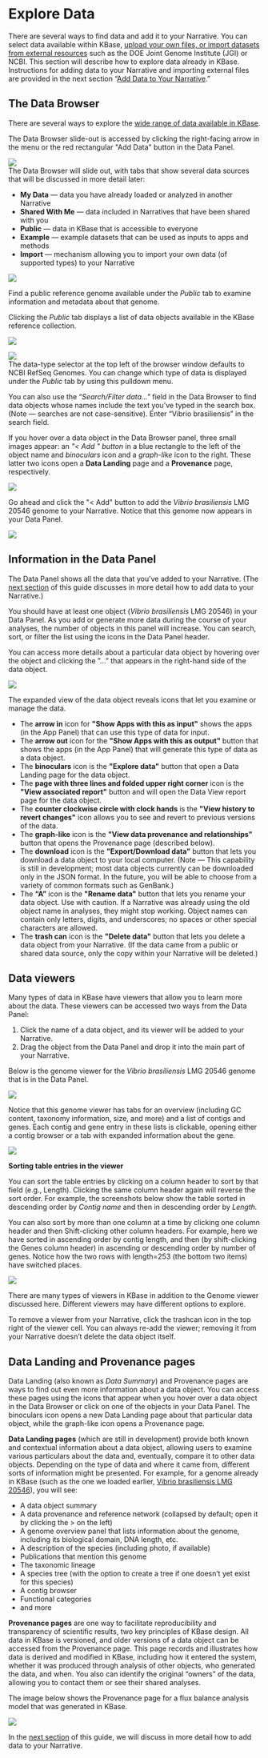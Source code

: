 # Explore Data

There are several ways to find data and add it to your Narrative. You can select data available within KBase, [upload your own files, or import datasets from external resources](add-data.md) such as the DOE Joint Genome Institute \(JGI\) or NCBI. This section will describe how to explore data already in KBase. Instructions for adding data to your Narrative and importing external files are provided in the next section “[Add Data to Your Narrative](add-data.md).”

## The Data Browser

There are several ways to explore the [wide range of data available in KBase](../../data/).

The Data Browser slide-out is accessed by clicking the right-facing arrow in the menu or the red rectangular "Add Data" button in the Data Panel.

![](../../.gitbook/assets/datapanel.png)  
The Data Browser will slide out, with tabs that show several data sources that will be discussed in more detail later:

* **My Data** — data you have already loaded or analyzed in another Narrative
* **Shared With Me** — data included in Narratives that have been shared with you
* **Public** — data in KBase that is accessible to everyone
* **Example** — example datasets that can be used as inputs to apps and methods
* **Import** — mechanism allowing you to import your own data \(of supported types\) to your Narrative

![](../../.gitbook/assets/datapanel_open.gif)

Find a public reference genome available under the _Public_ tab to examine information and metadata about that genome.

Clicking the _Public_ tab displays a list of data objects available in the KBase reference collection.

![](../../.gitbook/assets/public-tab_data%20%281%29.png)

![](../../.gitbook/assets/data-type-selector.png)  
The data-type selector at the top left of the browser window defaults to NCBI RefSeq Genomes. You can change which type of data is displayed under the _Public_ tab by using this pulldown menu.

You can also use the “_Search/Filter data..."_ field in the Data Browser to find data objects whose names include the text you’ve typed in the search box. \(Note — searches are not case-sensitive\). Enter “Vibrio brasiliensis” in the search field.

If you hover over a data object in the Data Browser panel, three small images appear: an _"&lt; Add " button_ in a blue rectangle to the left of the object name and _binoculars_ icon and a _graph-like_ icon to the right. These latter two icons open a **Data Landing** page and a **Provenance** page, respectively.

![](../../.gitbook/assets/screen-shot-2015-02-12-at-9.17.28-pm-e1423804700430.png)

Go ahead and click the "&lt; Add" button to add the _Vibrio brasiliensis_ LMG 20546 genome to your Narrative. Notice that this genome now appears in your Data Panel.

![](../../.gitbook/assets/screen-shot-2017-01-30-at-11.52.34-am.png)

## Information in the Data Panel

The Data Panel shows all the data that you’ve added to your Narrative. \(The [next ](add-data.md)[section](add-data.md) of this guide discusses in more detail how to add data to your Narrative.\)

You should have at least one object \(_Vibrio brasiliensis_ LMG 20546\) in your Data Panel. As you add or generate more data during the course of your analyses, the number of objects in this panel will increase. You can search, sort, or filter the list using the icons in the Data Panel header.

You can access more details about a particular data object by hovering over the object and clicking the ”...” that appears in the right-hand side of the data object.

![](../../.gitbook/assets/data_dropdownmenuoptions.gif)

The expanded view of the data object reveals icons that let you examine or manage the data.

* The **arrow in** icon for **"Show Apps with this as input"** shows the apps \(in the App Panel\) that can use this type of data for input.
* The **arrow out** icon for the **"Show Apps with this as output"** button that shows the apps \(in the App Panel\) that will generate this type of data as a data object. 
* The **binoculars** icon is the **"Explore data"** button that open a Data Landing page for the data object.
* The **page with three lines and folded upper right corner** icon is the **"View associated report"** button and will open the Data View report page for the data object. 
* The **counter clockwise circle with clock hands** is the **"View history to revert changes"** icon allows you to see and revert to previous versions of the data.
* The **graph-like** icon is the **"View data provenance and relationships"** button that opens the Provenance page \(described below\).
* The **download** icon is the **"Export/Download data"** button that lets you download a data object to your local computer. \(Note — This capability is still in development; most data objects currently can be downloaded only in the JSON format. In the future, you will be able to choose from a variety of common formats such as GenBank.\)
* The **“A”** icon is the **"Rename data"** button that lets you rename your data object. Use with caution. If a Narrative was already using the old object name in analyses, they might stop working. Object names can contain only letters, digits, and underscores; no spaces or other special characters are allowed.
* The **trash can** icon is the **"Delete data"** button that lets you delete a data object from your Narrative. \(If the data came from a public or shared data source, only the copy within your Narrative will be deleted.\)

## Data viewers

Many types of data in KBase have viewers that allow you to learn more about the data. These viewers can be accessed two ways from the Data Panel:

1. Click the name of a data object, and its viewer will be added to your Narrative.
2. Drag the object from the Data Panel and drop it into the main part of your Narrative.

Below is the genome viewer for the _Vibrio brasiliensis_ LMG 20546 genome that is in the Data Panel.

![](../../.gitbook/assets/screen-shot-2017-01-30-at-12.15.29-pm.png)

Notice that this genome viewer has tabs for an overview \(including GC content, taxonomy information, size, and more\) and a list of contigs and genes. Each contig and gene entry in these lists is clickable, opening either a contig browser or a tab with expanded information about the gene.

![](../../.gitbook/assets/image24.png)

**Sorting table entries in the viewer**

You can sort the table entries by clicking on a column header to sort by that field \(e.g., Length\). Clicking the same column header again will reverse the sort order. For example, the screenshots below show the table sorted in descending order by _Contig name_ and then in descending order by _Length._

You can also sort by more than one column at a time by clicking one column header and then Shift-clicking other column headers. For example, here we have sorted in ascending order by contig length, and then \(by shift-clicking the Genes column header\) in ascending or descending order by number of genes. Notice how the two rows with length=253 \(the bottom two items\) have switched places.

![](../../.gitbook/assets/screen-shot-2015-02-09-at-12.49.05-pm-e1423803707173.png)

There are many types of viewers in KBase in addition to the Genome viewer discussed here. Different viewers may have different options to explore.

To remove a viewer from your Narrative, click the trashcan icon in the top right of the viewer cell. You can always re-add the viewer; removing it from your Narrative doesn’t delete the data object itself.

## Data Landing and Provenance pages

Data Landing \(also known as _Data Summary_\) and Provenance pages are ways to find out even more information about a data object. You can access these pages using the icons that appear when you hover over a data object in the Data Browser or click on one of the objects in your Data Panel. The binoculars icon opens a new Data Landing page about that particular data object, while the graph-like icon opens a Provenance page.

**Data Landing pages** \(which are still in development\) provide both known and contextual information about a data object, allowing users to examine various particulars about the data and, eventually, compare it to other data objects. Depending on the type of data and where it came from, different sorts of information might be presented. For example, for a genome already in KBase \(such as the one we loaded earlier, [Vibrio brasiliensis LMG 20546](https://narrative.kbase.us#dataview/KBasePublicGenomesV4/kb%7Cg.3791)\), you will see:

* A data object summary
* A data provenance and reference network \(collapsed by default; open it by clicking the &gt; on the left\)
* A genome overview panel that lists information about the genome, including its biological domain, DNA length, etc.
* A description of the species \(including photo, if available\)
* Publications that mention this genome
* The taxonomic lineage
* A species tree \(with the option to create a tree if one doesn’t yet exist for this species\)
* A contig browser
* Functional categories
* and more

**Provenance pages** are one way to facilitate reproducibility and transparency of scientific results, two key principles of KBase design. All data in KBase is versioned, and older versions of a data object can be accessed from the Provenance page. This page records and illustrates how data is derived and modified in KBase, including how it entered the system, whether it was produced through analysis of other objects, who generated the data, and when. You also can identify the original “owners” of the data, allowing you to contact them or see their shared analyses.

The image below shows the Provenance page for a flux balance analysis model that was generated in KBase.

![](../../.gitbook/assets/image13-1024x575.png)

In the [next section](add-data.md) of this guide, we will discuss in more detail how to add data to your Narrative.

